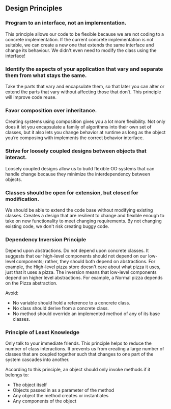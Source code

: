 Design Principles
---

### Program to an interface, not an implementation.
This principle allows our code to be flexible because we are not coding to a concrete implementation.
If the current concrete implementation is not suitable, we can create a new one that extends the same interface and change its behaviour.
We didn't even need to modify the class using the interface!

### Identify the aspects of your application that vary and separate them from what stays the same.
Take the parts that vary and encapsulate them, so that later you can alter or extend the parts that vary without affecting those that don’t.
This principle will improve code reuse.

### Favor composition over inheritance.
Creating systems using composition gives you a lot more flexibility. 
Not only does it let you encapsulate a family of algorithms into their own set of classes, but it also lets you change behavior at runtime as long as the object you’re composing with implements the correct behavior interface.

### Strive for loosely coupled designs between objects that interact.
Loosely coupled designs allow us to build flexible OO systems that can handle change because they minimize the interdependency between objects.


### Classes should be open for extension, but closed for modification.

We should be able to extend the code base without modifying existing classes. 
Creates a design that are resilient to change and flexible enough to take on new functionality to meet changing requirements.
By not changing existing code, we don't risk creating buggy code.

### Dependency Inversion Principle

Depend upon abstractions. Do not depend upon concrete classes.
It suggests that our high-level components should not depend on our low-level components; rather, they should both depend on abstractions.
For example, the High-level pizza store doesn't care about what pizza it uses, just that it uses a pizza.
The inversion means that low-level components depend on higher level abstractions. 
For example, a Normal pizza depends on the Pizza abstraction.

Avoid: 

- No variable should hold a reference to a concrete class.
- No class should derive from a concrete class.
- No method should override an implemented method of any of its base classes.

### Principle of Least Knowledge

Only talk to your immediate friends.
This principle helps to reduce the number of class interactions.
It prevents us from creating a large number of classes that are coupled together such that changes to one part of the system cascades into another.

According to this principle, an object should only invoke methods if it belongs to:

- The object itself
- Objects passed in as a parameter of the method
- Any object the method creates or instantiates
- Any components of the object

